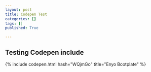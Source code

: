 ```yaml
---
layout: post
title: Codepen Test
categories: []
tags: []
published: True

---
```


## Testing Codepen include

{% include codepen.html hash="WQjmGo" title="Enyo Bootplate" %}